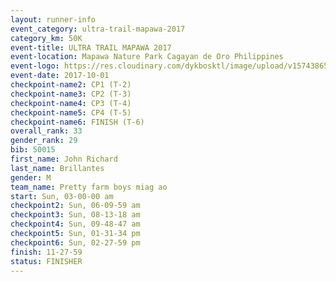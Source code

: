 ```yaml
---
layout: runner-info 
event_category: ultra-trail-mapawa-2017 
category_km: 50K 
event-title: ULTRA TRAIL MAPAWA 2017 
event-location: Mapawa Nature Park Cagayan de Oro Philippines 
event-logo: https://res.cloudinary.com/dykbosktl/image/upload/v1574386563/Logo/image-asset_plfjxn.jpg 
event-date: 2017-10-01 
checkpoint-name2: CP1 (T-2) 
checkpoint-name3: CP2 (T-3) 
checkpoint-name4: CP3 (T-4) 
checkpoint-name5: CP4 (T-5) 
checkpoint-name6: FINISH (T-6) 
overall_rank: 33
gender_rank: 29
bib: 50015
first_name: John Richard
last_name: Brillantes
gender: M
team_name: Pretty farm boys miag ao
start: Sun, 03-00-00 am
checkpoint2: Sun, 06-09-59 am
checkpoint3: Sun, 08-13-18 am
checkpoint4: Sun, 09-48-47 am
checkpoint5: Sun, 01-31-34 pm
checkpoint6: Sun, 02-27-59 pm
finish: 11-27-59
status: FINISHER
---
```

